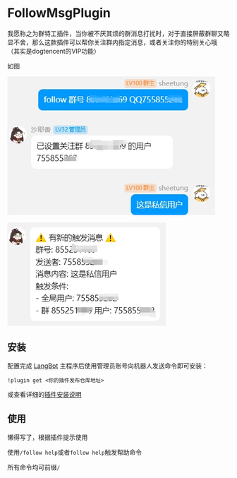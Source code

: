 # FollowMsgPlugin

我愿称之为群特工插件，当你被不厌其烦的群消息打扰时，对于直接屏蔽群聊又略显不舍，那么这款插件可以帮你关注群内指定消息，或者关注你的特别关心哦
（其实是dogtencent的VIP功能）

如图

![](figs/1.png)

![](figs/2.png)

## 安装

配置完成 [LangBot](https://github.com/RockChinQ/LangBot) 主程序后使用管理员账号向机器人发送命令即可安装：

```
!plugin get <你的插件发布仓库地址>
```
或查看详细的[插件安装说明](https://docs.langbot.app/plugin/plugin-intro.html#%E6%8F%92%E4%BB%B6%E7%94%A8%E6%B3%95)

## 使用

<!-- 插件开发者自行填写插件使用说明 -->
懒得写了，根据插件提示使用

使用`/follow help`或者`follow help`触发帮助命令

所有命令均可前缀`/`